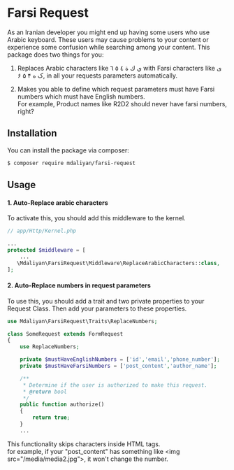 # Farsi Request

As an Iranian developer you might end up having some users who use 
Arabic keyboard. These users may cause problems to your content 
or experience some confusion while searching among your
content. This package does two things for you:

1. Replaces Arabic characters like ي ك ة ٤ ٥ ٦ with Farsi
characters like ی ک ه ۴ ۵ ۶, in all your requests parameters automatically.

2. Makes you able to define which request parameters must have
Farsi numbers which must have English numbers. <br/> For example, Product names like R2D2 should never have farsi numbers, right?

## Installation

You can install the package via composer:
``` bash
$ composer require mdaliyan/farsi-request
```

## Usage

#### 1. Auto-Replace arabic characters
To activate this, you should add this middleware to the kernel.
```php
// app/Http/Kernel.php

...
protected $middleware = [
    ...
   \Mdaliyan\FarsiRequest\Middleware\ReplaceArabicCharacters::class,
];
```

#### 2. Auto-Replace numbers in request parameters
To use this, you should add a trait and two private properties to your Request Class.
Then add your parameters to these properties.

```php
use Mdaliyan\FarsiRequest\Traits\ReplaceNumbers;

class SomeRequest extends FormRequest
{
    use ReplaceNumbers;

    private $mustHaveEnglishNumbers = ['id','email','phone_number'];
    private $mustHaveFarsiNumbers = ['post_content','author_name'];

    /**
     * Determine if the user is authorized to make this request.
     * @return bool
     */
    public function authorize()
    {
        return true;
    }
    ...
```
This functionality skips characters inside HTML tags.
<br/>for example, if your "post_content" has something like
\<img src="/media/media2.jpg"\>, it won't change the number.


